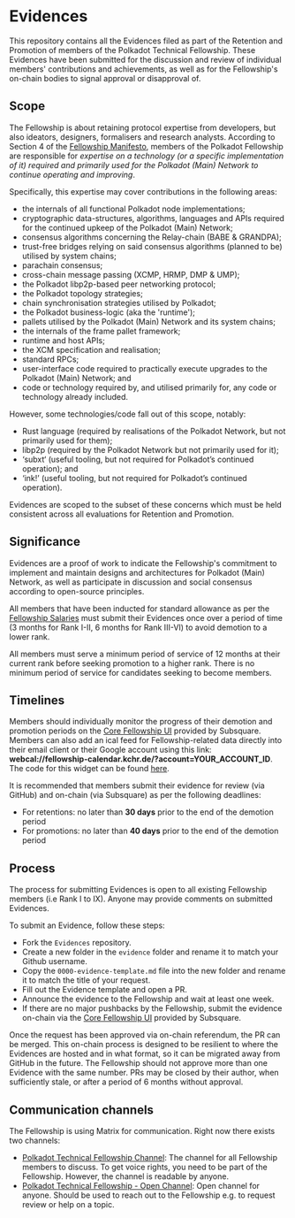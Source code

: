# Evidences

This repository contains all the Evidences filed as part of the Retention and Promotion of members of the Polkadot Technical Fellowship. These Evidences have been submitted for the discussion and review of individual members' contributions and achievements, as well as for the Fellowship's on-chain bodies to signal approval or disapproval of.


## Scope

The Fellowship is about retaining protocol expertise from developers, but also ideators, designers, formalisers and research analysts.
According to Section 4 of the [Fellowship Manifesto](https://github.com/polkadot-fellows/manifesto/blob/0c3df46d76625980b8b48742cb86f4d8fa6dda8d/manifesto.pdf), members of the Polkadot Fellowship are responsible for *expertise on a technology (or a specific implementation of it) required and primarily used for the Polkadot (Main) Network to continue operating and improving*. 

Specifically, this expertise may cover contributions in the following areas:
 * the internals of all functional Polkadot node implementations;
 * cryptographic data-structures, algorithms, languages and APIs required for the continued upkeep of the Polkadot (Main) Network;
 * consensus algorithms concerning the Relay-chain (BABE \& GRANDPA);
 * trust-free bridges relying on said consensus algorithms (planned to be) utilised by system chains;
 * parachain consensus;
 * cross-chain message passing (XCMP, HRMP, DMP \& UMP);
 * the Polkadot libp2p-based peer networking protocol;
 * the Polkadot topology strategies;
 * chain synchronisation strategies utilised by Polkadot;
 * the Polkadot business-logic (aka the 'runtime');
 * pallets utilised by the Polkadot (Main) Network and its system chains;
 * the internals of the frame pallet framework;
 * runtime and host APIs;
 * the XCM specification and realisation;
 * standard RPCs;
 * user-interface code required to practically execute upgrades to the Polkadot (Main) Network; and
 * code or technology required by, and utilised primarily for, any code or technology already included.

However, some technologies/code fall out of this scope, notably:
 * Rust language (required by realisations of the Polkadot Network, but not primarily used for them);
 * libp2p (required by the Polkadot Network but not primarily used for it);
 * ‘subxt‘ (useful tooling, but not required for Polkadot’s continued operation); and
 * ‘ink!’ (useful tooling, but not required for Polkadot’s continued operation).

Evidences are scoped to the subset of these concerns which must be held consistent across all evaluations for Retention and Promotion.


## Significance

Evidences are a proof of work to indicate the Fellowship's commitment to implement and maintain designs and architectures for Polkadot (Main) Network, as well as participate in discussion and social consensus according to open-source principles.

All members that have been inducted for standard allowance as per the [Fellowship Salaries](https://github.com/polkadot-fellows/RFCs/blob/main/text/0050-fellowship-salaries.md) must submit their Evidences once over a period of time (3 months for Rank I-II, 6 months for Rank III-VI) to avoid demotion to a lower rank. 

All members must serve a minimum period of service of 12 months at their current rank before seeking promotion to a higher rank. There is no minimum period of service for candidates seeking to become members.


## Timelines

Members should individually monitor the progress of their demotion and promotion periods on the [Core Fellowship UI](https://collectives.subsquare.io/fellowship/core) provided by Subsquare. 
Members can also add an ical feed for Fellowship-related data directly into their email client or their Google account using this link: **webcal://fellowship-calendar.kchr.de/?account=YOUR_ACCOUNT_ID**. The code for this widget can be found [here](https://github.com/bkchr/fellowship-ical). 

It is recommended that members submit their evidence for review (via GitHub) and on-chain (via Subsquare) as per the following deadlines:
- For retentions: no later than **30 days** prior to the end of the demotion period
- For promotions: no later than **40 days** prior to the end of the demotion period


## Process

The process for submitting Evidences is open to all existing Fellowship members (i.e Rank I to IX). Anyone may provide comments on submitted Evidences.

To submit an Evidence, follow these steps:
  * Fork the `Evidences` repository.
  * Create a new folder in the `evidence` folder and rename it to match your Github username.
  * Copy the `0000-evidence-template.md` file into the new folder and rename it to match the title of your request.
  * Fill out the Evidence template and open a PR.
  * Announce the evidence to the Fellowship and wait at least one week.
  * If there are no major pushbacks by the Fellowship, submit the evidence on-chain via the [Core Fellowship UI](https://collectives.subsquare.io/fellowship/core) provided by Subsquare.

Once the request has been approved via on-chain referendum, the PR can be merged. This on-chain process is designed to be resilient to where the Evidences are hosted and in what format, so it can be migrated away from GitHub in the future. The Fellowship should not approve more than one Evidence with the same number. PRs may be closed by their author, when sufficiently stale, or after a period of 6 months without approval. 


## Communication channels

The Fellowship is using Matrix for communication. Right now there exists two channels:

- [Polkadot Technical Fellowship Channel](https://matrix.to/#/#fellowship-members:parity.io): The channel for all Fellowship members to discuss. To get voice rights, you need to be part of the Fellowship. However, the channel is readable by anyone.
- [Polkadot Technical Fellowship - Open Channel](https://matrix.to/#/#fellowship-open-channel:parity.io): Open channel for anyone. Should be used to reach out to the Fellowship e.g. to request review or help on a topic.
